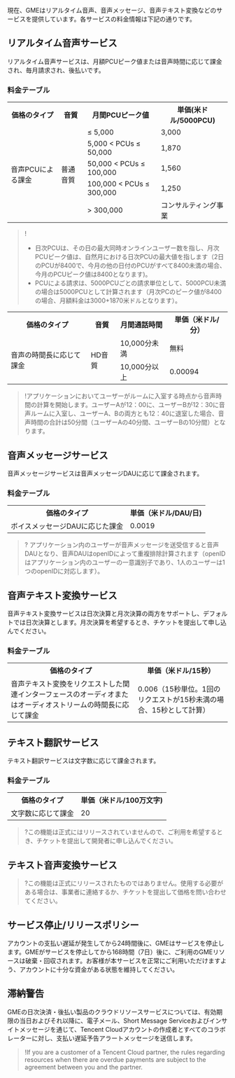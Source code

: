 ﻿現在、GMEはリアルタイム音声、音声メッセージ、音声テキスト変換などのサービスを提供しています。各サービスの料金情報は下記の通りです。


## リアルタイム音声サービス
リアルタイム音声サービスは、月額PCUピーク値または音声時間に応じて課金され、毎月請求され、後払いです。

### 料金テーブル

<table>
   <tr>
      <th>価格のタイプ</th>
      <th>音質</th>
      <th>月間PCUピーク値</th>
      <th>単価(米ドル/5000PCU)</th>
   </tr>
   <tr>
      <td  rowspan="5">音声PCUによる課金</td>
      <td  rowspan="5">普通音質</td>
      <td> ≤ 5,000</td>
      <td>3,000</td>
   </tr>
   <tr>
      <td>5,000 < PCUs ≤ 50,000</td>
      <td>1,870</td>
   </tr>
   <tr>
      <td>50,000 < PCUs ≤ 100,000</td>
      <td>1,560</td>
   </tr>
   <tr>
      <td>100,000 < PCUs ≤ 300,000</td>
      <td>1,250</td>
   </tr>
   <tr>
      <td> > 300,000</td>
      <td>コンサルティング事業</td>
   </tr>
</table>
 

>!
>- 日次PCUは、その日の最大同時オンラインユーザー数を指し、月次PCUピーク値は、自然月における日次PCUの最大値を指します（2日のPCUが8400で、今月の他の日付のPCUがすべて8400未満の場合、今月のPCUピーク値は8400となります)。
>- PCUによる請求は、5000PCUごとの請求単位として、5000PCU未満の場合は5000PCUとして計算されます（月次PCのピーク値が8400の場合、月額料金は3000+1870米ドルとなります）。

<table>
   <tr>
      <th>価格のタイプ</th>
      <th>音質</th>
      <th>月間通話時間</th>
      <th>単価（米ドル/分）</th>
   </tr>
   <tr>
      <td  rowspan="5">音声の時間長に応じて課金</td>
      <td  rowspan="5">HD音質</td>
      <td>10,000分未満</td>
      <td>無料</td>
   </tr>
   <tr>
      <td>10,000分以上</td>
      <td>0.00094</td>
   </tr>

</table>

>!アプリケーションにおいてユーザーがルームに入室する時点から音声時間の計算を開始します。ユーザーAが12：00に、ユーザーBが12：30に音声ルームに入室し、ユーザーA、Bの両方とも12：40に退室した場合、音声時間の合計は50分間（ユーザーAの40分間、ユーザーBの10分間）となります。

## 音声メッセージサービス
音声メッセージサービスは音声メッセージDAUに応じて課金されます。

### 料金テーブル

<table>
   <tr>
      <th>価格のタイプ</th>
      <th>単価（米ドル/DAU/日)</th>
   </tr>
   <tr>
      <td>ボイスメッセージDAUに応じた課金</td>
      <td>0.0019 </td>
   </tr>
   </tr>
</table>


>? アプリケーション内のユーザーが音声メッセージを送受信すると音声DAUとなり、音声DAUはopenIDによって重複排除計算されます（openIDはアプリケーション内のユーザーの一意識別子であり、1人のユーザーは1つのopenIDに対応します）。



## 音声テキスト変換サービス

音声テキスト変換サービスは日次決算と月次決算の両方をサポートし、デフォルトでは日次決算とします。月次決算を希望するとき、チケットを提出して申し込んでください。

### 料金テーブル
<table>
   <tr>
      <th>価格のタイプ</th>
      <th>単価（米ドル/15秒）</th>
   </tr>
   <tr>
      <td  rowspan="1">音声テキスト変換をリクエストした関連インターフェースのオーディオまたはオーディオストリームの時間長に応じて課金</td>
      <td> 0.006（15秒単位。1回のリクエストが15秒未満の場合、15秒として計算） </td>
   </tr>
   </tr>
</table>




## テキスト翻訳サービス
テキスト翻訳サービスは文字数に応じて課金されます。

### 料金テーブル
<table>
   <tr>
      <th>価格のタイプ</th>
      <th>単価（米ドル/100万文字)</th>
   </tr>
   <tr>
      <td  rowspan="1">文字数に応じて課金</td>
      <td> 20 </td>
   </tr>
   </tr>
</table>


>?この機能は正式にはリリースされていませんので、ご利用を希望するとき、チケットを提出して開発者に申し込んでください。


## テキスト音声変換サービス


>?この機能は正式にリリースされたものではありません。使用する必要がある場合は、事業者に連絡するか、チケットを提出して価格を問い合わせてください。


## サービス停止/リリースポリシー
アカウントの支払い遅延が発生してから24時間後に、GMEはサービスを停止します。GMEがサービスを停止してから168時間（7日）後に、ご利用のGMEリソースは破棄・回収されます。お客様が本サービスを正常にご利用いただけますよう、アカウントに十分な資金がある状態を維持してください。

## 滞納警告
GMEの日次決済・後払い製品のクラウドリソースサービスについては、有効期限の当日およびそれ以降に、電子メール、Short Message Serviceおよびインサイトメッセージを通じて、Tencent Cloudアカウントの作成者とすべてのコラボレーターに対し、支払い遅延予告アラートメッセージを送信します。

>!If you are a customer of a Tencent Cloud partner, the rules regarding resources when there are overdue payments are subject to the agreement between you and the partner.
